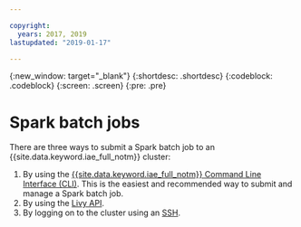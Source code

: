 ```yaml
---

copyright:
  years: 2017, 2019
lastupdated: "2019-01-17"

---
```


<!-- Attribute definitions -->
{:new_window: target="_blank"}
{:shortdesc: .shortdesc}
{:codeblock: .codeblock}
{:screen: .screen}
{:pre: .pre}

# Spark batch jobs

There are three ways to submit a Spark batch job to an {{site.data.keyword.iae_full_notm}} cluster:

1. By using the [{{site.data.keyword.iae_full_notm}} Command Line Interface (CLI)](/docs/analytics-engine-cli-plugin/analytics-engine-service-cli.html). This is the easiest and recommended way to submit and manage a Spark batch job.
2. By using the [Livy API](/docs/services/AnalyticsEngine/Livy-api.html).
3. By logging on to the cluster using an [SSH](/docs/services/AnalyticsEngine/SSH-connection.html).
